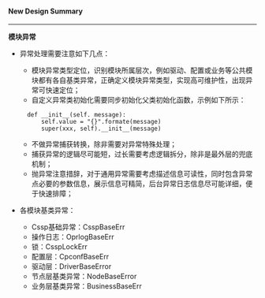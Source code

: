 #### New Design Summary

****

**模块异常**
- 异常处理需要注意如下几点：
  - 模块异常类型定位，识别模块所属层次，例如驱动、配置或业务等公共模块都有各自基类异常，正确定义模块异常类型，实现高可维护性，出现异常可快速定位；
  - 自定义异常类初始化需要同步初始化父类初始化函数，示例如下所示：
  ```
    def __init__(self. message):
        self.value = "{}".formate(message)
        super(xxx, self).__init__(message)
  ```
  - 不做异常捕获转换，除非需要对异常特殊处理；
  - 捕获异常的逻辑尽可能短，过长需要考虑逻辑拆分，除非是最外层的兜底机制；
  - 抛异常注意措辞，对于通用异常需要考虑描述信息可读性，同时包含异常点必要的参数信息，展示信息可精简，后台异常日志信息尽可能详细，便于快速排障；
  
- 各模块基类异常：
  - Cssp基础异常：CsspBaseErr
  - 操作日志：OprlogBaseErr
  - 锁：CsspLockErr
  - 配置层：CpconfBaseErr
  - 驱动层：DriverBaseError
  - 节点层基类异常：NodeBaseError
  - 业务层基类异常：BusinessBaseErr

